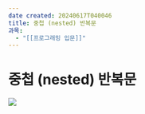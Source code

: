 ```yaml
---
date created: 20240617T040046
title: 중첩 (nested) 반복문
과목:
  - "[[프로그래밍 입문]]"
---
```


# 중첩 (nested) 반복문

![](https://i.imgur.com/TeXUqyZ.png)
